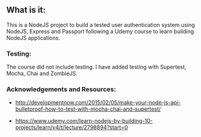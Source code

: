 ## What is it:

  This is a NodeJS project to build a tested user authentication system using NodeJS, Express and Passport following a Udemy course to learn building NodeJS applications.

### Testing:

  The course did not include testing.
  I have added testing with Supertest, Mocha, Chai and ZombieJS.


### Acknowledgements and Resources:

  - http://developmentnow.com/2015/02/05/make-your-node-js-api-bulletproof-how-to-test-with-mocha-chai-and-supertest/

  - https://www.udemy.com/learn-nodejs-by-building-10-projects/learn/v4/t/lecture/2798894?start=0

